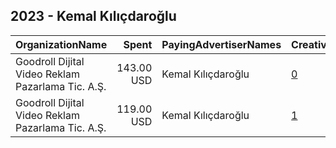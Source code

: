 ## 2023 - Kemal Kılıçdaroğlu 
|OrganizationName|Spent|PayingAdvertiserNames|CreativeUrls|Impressions|Genders|AgeBrackets|CountryCodes|BillingAddresses|CandidateBallotInformation|
|:---|---:|:---|:---|---:|:---|:---|:---|:---|:---|
|Goodroll Dijital Video Reklam Pazarlama Tic. A.Ş.|143.00 USD|Kemal Kılıçdaroğlu|[0](https://www.snap.com/political-ads/asset/322ee91437c15ed7be6a0257bd5ebd63167b5a0378dac66f6fa698a23519878d?mediaType=mp4)|222,950||18-24|turkey|"Emniyetevler Mah. Yamaç Sok. No:6 Kat:2,İstanbul/Kağıthane,34415,TR"|Kemal Kilicdaroglu|
|Goodroll Dijital Video Reklam Pazarlama Tic. A.Ş.|119.00 USD|Kemal Kılıçdaroğlu|[1](https://www.snap.com/political-ads/asset/1eda25db4d51838123d9cca2f94354e28c6ce49b62f1fb04b283d4fdcb399ebc?mediaType=mp4)|185,621||18-24|turkey|"Emniyetevler Mah. Yamaç Sok. No:6 Kat:2,İstanbul/Kağıthane,34415,TR"|Kemal Kilicdaroglu|
